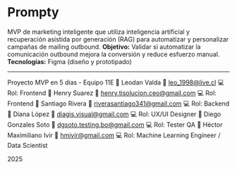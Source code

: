 # Prompty
MVP de marketing inteligente que utiliza inteligencia artificial y recuperación asistida por generación (RAG) para automatizar y personalizar campañas de mailing outbound.
**Objetivo:** 
Validar si automatizar la comunicación outbound mejora la conversión y reduce esfuerzo manual.
**Tecnologías:**
Figma (diseño y prototipado)
______________________________________

Proyecto MVP en 5 dias - Equipo 11E
👥 Leodan Valda 📧 leo_1998@live.cl 💻 Rol: Frontend
👥 Henry Suarez 📧 henry.tisolucion.ceo@gmail.com  💻 Rol: Frontend 
👥 Santiago Rivera 📧 riverasantiago341@gmail.com 💻 Rol: Backend
👥 Diana López 📧 diagis.visual@gmail.com 💻 Rol: UX/UI Designer
👥 Diego Gonzales Soto 📧 dgsoto.testing.bo@gmail.com 💻 Rol: Tester QA
👥 Héctor Maximiliano Ivir 📧 hmivir@gmail.com 💻 Rol: Machine Learning Engineer / Data Scientist

2025
